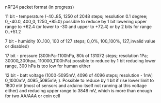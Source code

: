 nRF24 packet format (in progress)

11 bit -  temperature (-40..85, 1250 of 2048 steps; resolution 0.1 degree; 0_-40.0, 400_0, 1250_+85.0)
            possible to reduce by 1 bit lowering upper range to +62.4 (or lower to -30 and upper to +72.4)
            or by 2 bits for range 0..+51.2

7  bit -  humidity (0..100, 100 of 127 steps; 0_0%, 100_100%, 127_invalid value or disabled)

17 bit -  pressure (300hPa-1100hPa, 80k of 131072 steps; resolution 1Pa; 30000_300hpa, 110000_1100hPa)
            possible to reduce by 1 bit reducing lower range, 300 hPa is too low for human either

12 bit -  batt voltage (1000-5095mV, 4096 of 4096 steps; resolution - 1mV; 0_1000mV, 4095_5095mV; ). Possible to reduce by 1 bit if rise lower limit to 1800 mV (most of sensors and arduino itself not running at this voltage either) and reducing upper range to 3848 mV, which is more than enough for two AA/AAA or coin cell
